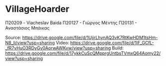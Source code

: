 # VillageHoarder
 
Π20209 - Viacheslav Baida
Π20127 - Γιώργος Μέντης
Π20131 - Αναστάσιος Μπάικας

Source: https://drive.google.com/file/d/1UjjrLhynAQ3vK7RtKwHDM1tsHm-N8_Ii/view?usp=sharing
Video: https://drive.google.com/file/d/1lF_GCfL-_fR7vHuO3RDyGy0AorwAWKvw/view?usp=sharing
Build: https://drive.google.com/file/d/17ykkCuScQMpprgUntbsTVmxQ64Aomy22/view?usp=sharing
